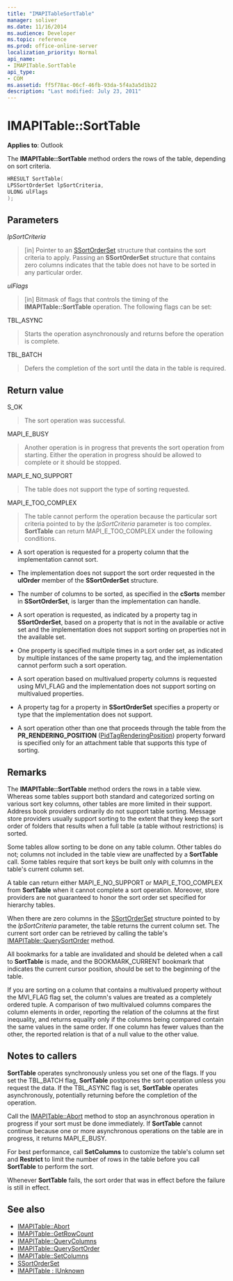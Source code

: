 ```yaml
---
title: "IMAPITableSortTable"
manager: soliver
ms.date: 11/16/2014
ms.audience: Developer
ms.topic: reference
ms.prod: office-online-server
localization_priority: Normal
api_name:
- IMAPITable.SortTable
api_type:
- COM
ms.assetid: ff5f78ac-06cf-46fb-93da-5f4a3a5d1b22
description: "Last modified: July 23, 2011"
---
```


# IMAPITable::SortTable

**Applies to**: Outlook 
  
The **IMAPITable::SortTable** method orders the rows of the table, depending on sort criteria. 
  
```cpp
HRESULT SortTable(
LPSSortOrderSet lpSortCriteria,
ULONG ulFlags
);
```

## Parameters

_lpSortCriteria_
  
> [in] Pointer to an [SSortOrderSet](ssortorderset.md) structure that contains the sort criteria to apply. Passing an **SSortOrderSet** structure that contains zero columns indicates that the table does not have to be sorted in any particular order. 
    
_ulFlags_
  
> [in] Bitmask of flags that controls the timing of the **IMAPITable::SortTable** operation. The following flags can be set: 
    
TBL_ASYNC 
  
> Starts the operation asynchronously and returns before the operation is complete.
    
TBL_BATCH 
  
> Defers the completion of the sort until the data in the table is required.
    
## Return value

S_OK 
  
> The sort operation was successful.
    
MAPI_E_BUSY 
  
> Another operation is in progress that prevents the sort operation from starting. Either the operation in progress should be allowed to complete or it should be stopped.
    
MAPI_E_NO_SUPPORT 
  
> The table does not support the type of sorting requested.
    
MAPI_E_TOO_COMPLEX 
  
> The table cannot perform the operation because the particular sort criteria pointed to by the  _lpSortCriteria_ parameter is too complex. **SortTable** can return MAPI_E_TOO_COMPLEX under the following conditions. 
    
   - A sort operation is requested for a property column that the implementation cannot sort.
    
   - The implementation does not support the sort order requested in the **ulOrder** member of the **SSortOrderSet** structure. 
    
   - The number of columns to be sorted, as specified in the **cSorts** member in **SSortOrderSet**, is larger than the implementation can handle.
    
   - A sort operation is requested, as indicated by a property tag in **SSortOrderSet**, based on a property that is not in the available or active set and the implementation does not support sorting on properties not in the available set.
    
   - One property is specified multiple times in a sort order set, as indicated by multiple instances of the same property tag, and the implementation cannot perform such a sort operation.
    
   - A sort operation based on multivalued property columns is requested using MVI_FLAG and the implementation does not support sorting on multivalued properties. 
    
   - A property tag for a property in **SSortOrderSet** specifies a property or type that the implementation does not support. 
    
   - A sort operation other than one that proceeds through the table from the **PR_RENDERING_POSITION** ([PidTagRenderingPosition](pidtagrenderingposition-canonical-property.md)) property forward is specified only for an attachment table that supports this type of sorting.
    
## Remarks

The **IMAPITable::SortTable** method orders the rows in a table view. Whereas some tables support both standard and categorized sorting on various sort key columns, other tables are more limited in their support. Address book providers ordinarily do not support table sorting. Message store providers usually support sorting to the extent that they keep the sort order of folders that results when a full table (a table without restrictions) is sorted. 
  
Some tables allow sorting to be done on any table column. Other tables do not; columns not included in the table view are unaffected by a **SortTable** call. Some tables require that sort keys be built only with columns in the table's current column set. 
  
A table can return either MAPI_E_NO_SUPPORT or MAPI_E_TOO_COMPLEX from **SortTable** when it cannot complete a sort operation. Moreover, store providers are not guaranteed to honor the sort order set specified for hierarchy tables. 
  
When there are zero columns in the [SSortOrderSet](ssortorderset.md) structure pointed to by the  _lpSortCriteria_ parameter, the table returns the current column set. The current sort order can be retrieved by calling the table's [IMAPITable::QuerySortOrder](imapitable-querysortorder.md) method. 
  
All bookmarks for a table are invalidated and should be deleted when a call to **SortTable** is made, and the BOOKMARK_CURRENT bookmark that indicates the current cursor position, should be set to the beginning of the table. 
  
If you are sorting on a column that contains a multivalued property without the MVI_FLAG flag set, the column's values are treated as a completely ordered tuple. A comparison of two multivalued columns compares the column elements in order, reporting the relation of the columns at the first inequality, and returns equality only if the columns being compared contain the same values in the same order. If one column has fewer values than the other, the reported relation is that of a null value to the other value.
  
## Notes to callers

**SortTable** operates synchronously unless you set one of the flags. If you set the TBL_BATCH flag, **SortTable** postpones the sort operation unless you request the data. If the TBL_ASYNC flag is set, **SortTable** operates asynchronously, potentially returning before the completion of the operation. 
  
Call the [IMAPITable::Abort](imapitable-abort.md) method to stop an asynchronous operation in progress if your sort must be done immediately. If **SortTable** cannot continue because one or more asynchronous operations on the table are in progress, it returns MAPI_E_BUSY. 
  
For best performance, call **SetColumns** to customize the table's column set and **Restrict** to limit the number of rows in the table before you call **SortTable** to perform the sort. 
  
Whenever **SortTable** fails, the sort order that was in effect before the failure is still in effect. 
  
## See also

- [IMAPITable::Abort](imapitable-abort.md)
- [IMAPITable::GetRowCount](imapitable-getrowcount.md)
- [IMAPITable::QueryColumns](imapitable-querycolumns.md)
- [IMAPITable::QuerySortOrder](imapitable-querysortorder.md)
- [IMAPITable::SetColumns](imapitable-setcolumns.md)
- [SSortOrderSet](ssortorderset.md)
- [IMAPITable : IUnknown](imapitableiunknown.md)

